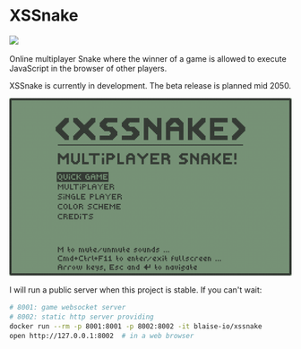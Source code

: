 # XSSnake

<a href="https://github.com/blaise-io/xssnake/actions/workflows/test.yml">
<img src="https://github.com/blaise-io/xssnake/actions/workflows/test.yml/badge.svg">
</a>

Online multiplayer Snake where the winner of a game is allowed to execute
JavaScript in the browser of other players.

XSSnake is currently in development. The beta release is planned mid 2050.

<img src="./xssnake.png" width="640">

I will run a public server when this project is stable. If you can't wait:

```sh
# 8001: game websocket server
# 8002: static http server providing
docker run --rm -p 8001:8001 -p 8002:8002 -it blaise-io/xssnake
open http://127.0.0.1:8002  # in a web browser
```
